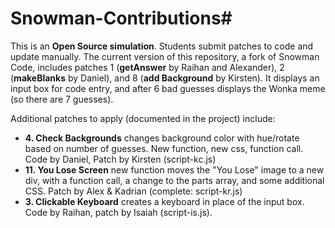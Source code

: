# Snowman-Contributions#
This is an **Open Source simulation**. Students submit patches to code and update manually.  The current version of this repository, a fork of Snowman Code, includes patches 1 (**getAnswer** by Raihan and Alexander), 2 (**makeBlanks** by Daniel), and 8 (**add Background** by Kirsten). It displays an input box for code entry, and after 6 bad guesses displays the Wonka meme (so there are 7 guesses). 

Additional patches to apply (documented in the project) include: 
- **4. Check Backgrounds** changes background color with hue/rotate based on number of guesses. New function, new css, function call. Code by Daniel, Patch by Kirsten (script-kc.js)
- **11. You Lose Screen** new function moves the "You Lose" image to a new div, with a function call, a change to the parts array, and some additional CSS. Patch by Alex & Kadrian (complete: script-kr.js)
- **3. Clickable Keyboard** creates a keyboard in place of the input box. Code by Raihan, patch by Isaiah (script-is.js). 
